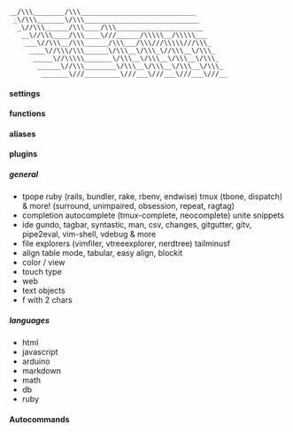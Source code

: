 ```
__/\\\________/\\\_____________________________
 _\/\\\_______\/\\\_____________________________
  _\//\\\______/\\\____/\\\______________________
   __\//\\\____/\\\____\///______/\\\\\__/\\\\\___
    ___\//\\\__/\\\______/\\\___/\\\///\\\\\///\\\_
     ____\//\\\/\\\______\/\\\__\/\\\_\//\\\__\/\\\_
      _____\//\\\\\_______\/\\\__\/\\\__\/\\\__\/\\\_
       ______\//\\\________\/\\\__\/\\\__\/\\\__\/\\\_
        _______\///_________\///___\///___\///___\///__
```


#### settings

#### functions

#### aliases

#### plugins

##### general

- tpope
ruby (rails, bundler, rake, rbenv, endwise)
tmux (tbone, dispatch)
& more! (surround, unimpaired, obsession, repeat, ragtag)
- completion
autocomplete (tmux-complete, neocomplete)
unite
snippets
- ide
gundo, tagbar, syntastic, man, csv, changes, gitgutter, gitv, pipe2eval, vim-shell, vdebug & more
- file
explorers (vimfiler, vtreeexplorer, nerdtree)
tailminusf
- align
table mode, tabular, easy align, blockit
- color / view
- touch type
- web
- text objects
- f with 2 chars

##### languages

- html
- javascript
- arduino
- markdown
- math
- db
- ruby

#### Autocommands
